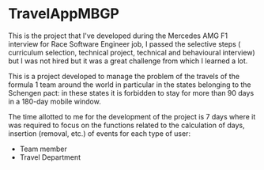 # TravelAppMBGP
This is the project that I've developed during the Mercedes AMG F1 interview for Race Software Engineer job, I passed the selective steps ( curriculum selection, technical project, technical and behavioural interview) but I was not hired but it was a great challenge from which I learned a lot.

This is a project developed to manage  the problem of the travels of the formula 1 team around the world in particular in the states belonging to the Schengen pact: in these states it is forbidden to stay for more than 90 days in a 180-day mobile window.

The time allotted to me for the development of the project is 7 days where it was required to focus on the functions related to the calculation of days, insertion (removal, etc.) of events for each type of user:
- Team member
- Travel Department
